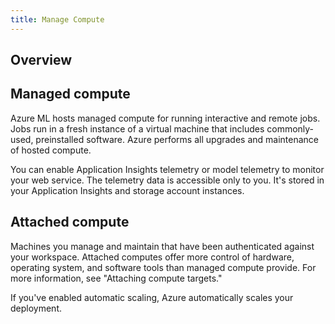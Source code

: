 ```yaml
---
title: Manage Compute
---
```


## Overview

## Managed compute
Azure ML hosts managed compute for running interactive and remote jobs. Jobs run in a fresh instance of a virtual machine that includes commonly-used, preinstalled software. Azure performs all upgrades and maintenance of hosted compute.

You can enable Application Insights telemetry or model telemetry to monitor your web service. The telemetry data is accessible only to you.  It's stored in your Application Insights and storage account instances.	

## Attached compute
Machines you manage and maintain that have been authenticated against your workspace. Attached computes offer more control of hardware, operating system, and software tools than managed compute provide. For more information, see "Attaching compute targets."


If you've enabled automatic scaling, Azure automatically scales your deployment.
